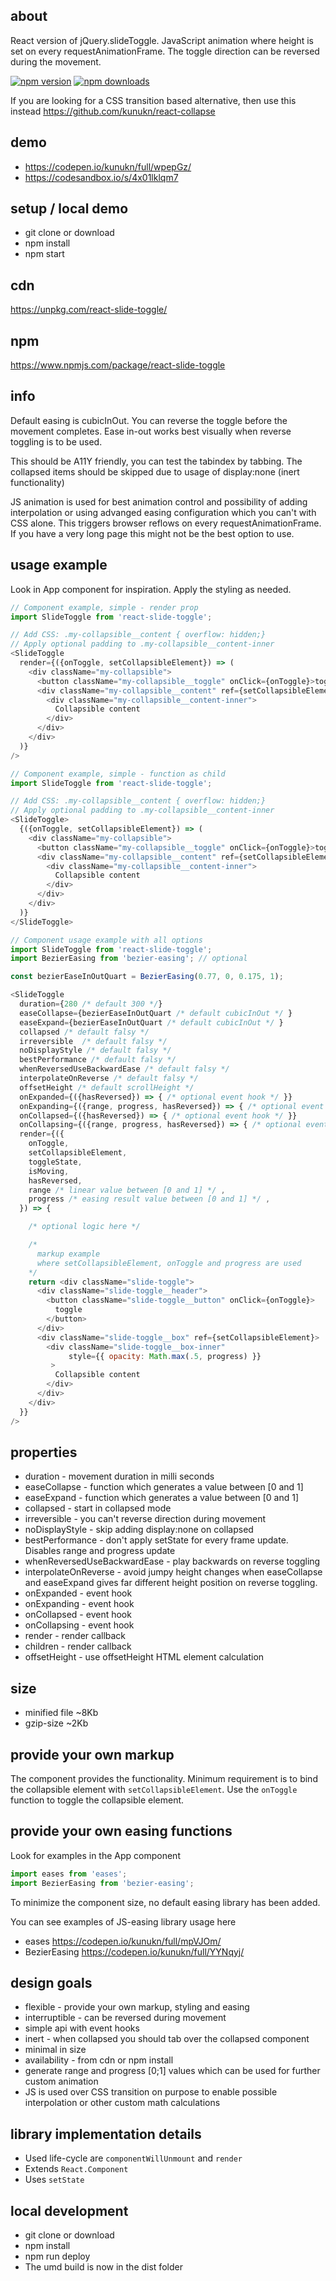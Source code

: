 ## about
React version of jQuery.slideToggle. JavaScript animation where height is set on every requestAnimationFrame.
The toggle direction can be reversed during the movement.

[![npm version](https://img.shields.io/npm/v/react-slide-toggle.svg?style=flat-square)](https://www.npmjs.com/package/react-slide-toggle)
[![npm downloads](https://img.shields.io/npm/dm/react-slide-toggle.svg?style=flat-square)](https://www.npmjs.com/package/react-slide-toggle)


If you are looking for a CSS transition based alternative, then use this instead
https://github.com/kunukn/react-collapse


## demo

* https://codepen.io/kunukn/full/wpepGz/
* https://codesandbox.io/s/4x01lklqm7

## setup / local demo

* git clone or download
* npm install
* npm start

## cdn

https://unpkg.com/react-slide-toggle/

## npm

https://www.npmjs.com/package/react-slide-toggle

## info

Default easing is cubicInOut. You can reverse the toggle before the movement completes. Ease in-out works best visually when reverse toggling is to be used.

This should be A11Y friendly, you can test the tabindex by tabbing. The collapsed items should be skipped due to usage of display:none (inert functionality)

JS animation is used for best animation control and possibility of adding interpolation or using advanged easing configuration which you can't with CSS alone. This triggers browser reflows on every requestAnimationFrame. If you have a very long page this might not be the best option to use.


## usage example

Look in App component for inspiration. Apply the styling as needed.


```js
// Component example, simple - render prop
import SlideToggle from 'react-slide-toggle';

// Add CSS: .my-collapsible__content { overflow: hidden;}
// Apply optional padding to .my-collapsible__content-inner
<SlideToggle
  render={({onToggle, setCollapsibleElement}) => (
    <div className="my-collapsible">
      <button className="my-collapsible__toggle" onClick={onToggle}>toggle</button>
      <div className="my-collapsible__content" ref={setCollapsibleElement}>
        <div className="my-collapsible__content-inner">
          Collapsible content
        </div>
      </div>
    </div>
  )}
/>
```

```js
// Component example, simple - function as child
import SlideToggle from 'react-slide-toggle';

// Add CSS: .my-collapsible__content { overflow: hidden;}
// Apply optional padding to .my-collapsible__content-inner
<SlideToggle>
  {({onToggle, setCollapsibleElement}) => (
    <div className="my-collapsible">
      <button className="my-collapsible__toggle" onClick={onToggle}>toggle</button>
      <div className="my-collapsible__content" ref={setCollapsibleElement}>
        <div className="my-collapsible__content-inner">
          Collapsible content
        </div>
      </div>
    </div>
  )}
</SlideToggle>
```

```js
// Component usage example with all options
import SlideToggle from 'react-slide-toggle';
import BezierEasing from 'bezier-easing'; // optional

const bezierEaseInOutQuart = BezierEasing(0.77, 0, 0.175, 1);

<SlideToggle
  duration={280 /* default 300 */}
  easeCollapse={bezierEaseInOutQuart /* default cubicInOut */ }
  easeExpand={bezierEaseInOutQuart /* default cubicInOut */ }
  collapsed /* default falsy */
  irreversible  /* default falsy */
  noDisplayStyle /* default falsy */
  bestPerformance /* default falsy */
  whenReversedUseBackwardEase /* default falsy */
  interpolateOnReverse /* default falsy */
  offsetHeight /* default scrollHeight */
  onExpanded={({hasReversed}) => { /* optional event hook */ }}
  onExpanding={({range, progress, hasReversed}) => { /* optional event hook */ }}
  onCollapsed={({hasReversed}) => { /* optional event hook */ }}
  onCollapsing={({range, progress, hasReversed}) => { /* optional event hook */ }}
  render={({
    onToggle,
    setCollapsibleElement,
    toggleState,
    isMoving,
    hasReversed,
    range /* linear value between [0 and 1] */ ,
    progress /* easing result value between [0 and 1] */ ,
  }) => {

    /* optional logic here */

    /*
      markup example
      where setCollapsibleElement, onToggle and progress are used
    */
    return <div className="slide-toggle">
      <div className="slide-toggle__header">
        <button className="slide-toggle__button" onClick={onToggle}>
          toggle
        </button>
      </div>
      <div className="slide-toggle__box" ref={setCollapsibleElement}>
        <div className="slide-toggle__box-inner"
             style={{ opacity: Math.max(.5, progress) }}
         >
          Collapsible content
        </div>
      </div>
    </div>
  }}
/>
```

## properties

* duration - movement duration in milli seconds
* easeCollapse - function which generates a value between [0 and 1]
* easeExpand - function which generates a value between [0 and 1]
* collapsed - start in collapsed mode
* irreversible - you can't reverse direction during movement
* noDisplayStyle - skip adding display:none on collapsed
* bestPerformance - don't apply setState for every frame update. Disables range and progress update
* whenReversedUseBackwardEase - play backwards on reverse toggling
* interpolateOnReverse - avoid jumpy height changes when easeCollapse and easeExpand gives far different height position on reverse toggling.
* onExpanded - event hook
* onExpanding - event hook
* onCollapsed - event hook
* onCollapsing - event hook
* render - render callback
* children - render callback
* offsetHeight - use offsetHeight HTML element calculation

## size

* minified file ~8Kb
* gzip-size ~2Kb


## provide your own markup

The component provides the functionality.
Minimum requirement is to bind the collapsible element with `setCollapsibleElement`.
Use the `onToggle` function to toggle the collapsible element.


## provide your own easing functions

Look for examples in the App component

```js
import eases from 'eases';
import BezierEasing from 'bezier-easing';
```

To minimize the component size, no default easing library has been added.

You can see examples of JS-easing library usage here

* eases        https://codepen.io/kunukn/full/mpVJOm/
* BezierEasing https://codepen.io/kunukn/full/YYNqyj/


## design goals

* flexible - provide your own markup, styling and easing
* interruptible - can be reversed during movement
* simple api with event hooks
* inert - when collapsed you should tab over the collapsed component
* minimal in size
* availability - from cdn or npm install
* generate range and progress [0;1] values which can be used for further custom animation
* JS is used over CSS transition on purpose to enable possible interpolation or other custom math calculations


## library implementation details

* Used life-cycle are `componentWillUnmount` and `render`
* Extends `React.Component`
* Uses `setState`

## local development

* git clone or download
* npm install
* npm run deploy
* The umd build is now in the dist folder
